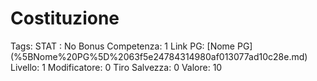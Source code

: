 # Costituzione

Tags: STAT
: No
Bonus Competenza: 1
Link PG: [Nome PG] (%5BNome%20PG%5D%2063f5e24784314980af013077ad10c28e.md)
Livello: 1
Modificatore: 0
Tiro Salvezza: 0
Valore: 10